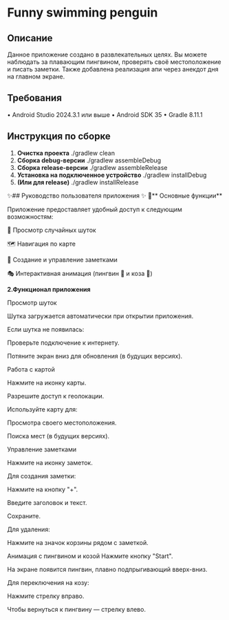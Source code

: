 # Funny swimming penguin

## Описание

Данное приложение создано в развлекательных целях. Вы можете наблюдать за плавающим пингвином, 
проверять своё местоположение и писать заметки. Также добавлена реализация апи через анекдот дня на главном экране.


## Требования

•   Android Studio 2024.3.1 или выше
•   Android SDK 35
•   Gradle 8.11.1 

## Инструкция по сборке

1.  **Очистка проекта**
    ./gradlew clean
2. **Сборка debug-версии**
   ./gradlew assembleDebug
4. **Сборка release-версии**
   ./gradlew assembleRelease
6. **Установка на подключенное устройство**
   ./gradlew installDebug
8. **(Или для release)**
   ./gradlew installRelease


✨## Руководство пользователя приложения ✨
🌟** Основные функции**

Приложение предоставляет удобный доступ к следующим возможностям:

📌 Просмотр случайных шуток

🗺 Навигация по карте

📝 Создание и управление заметками

🎭 Интерактивная анимация (пингвин 🐧 и коза 🐐)

**2.Функционал приложения**

Просмотр шуток

Шутка загружается автоматически при открытии приложения.

Если шутка не появилась:

Проверьте подключение к интернету.

Потяните экран вниз для обновления (в будущих версиях).

Работа с картой

Нажмите на иконку карты.

Разрешите доступ к геолокации.

Используйте карту для:

Просмотра своего местоположения.

Поиска мест (в будущих версиях).

Управление заметками

Нажмите на иконку заметок.

Для создания заметки:

Нажмите на кнопку "+".

Введите заголовок и текст.

Сохраните.

Для удаления:

Нажмите на значок корзины рядом с заметкой.

Анимация с пингвином и козой
Нажмите кнопку "Start".

На экране появится пингвин, плавно подпрыгивающий вверх-вниз.

Для переключения на козу:

Нажмите стрелку вправо.

Чтобы вернуться к пингвину — стрелку влево.
